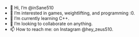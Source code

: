 - 👋 Hi, I’m @inSane510
- 👀 I’m interested in games, weightlifting, and programming :0.
- 🌱 I’m currently learning C++.
- 💞️ I’m looking to collaborate on anything.
- 📫 How to reach me: on Instagram @hey_zeus510.

<!---
inSane510/inSane510 is a ✨ special ✨ repository because its `README.md` (this file) appears on your GitHub profile.
You can click the Preview link to take a look at your changes.
--->
